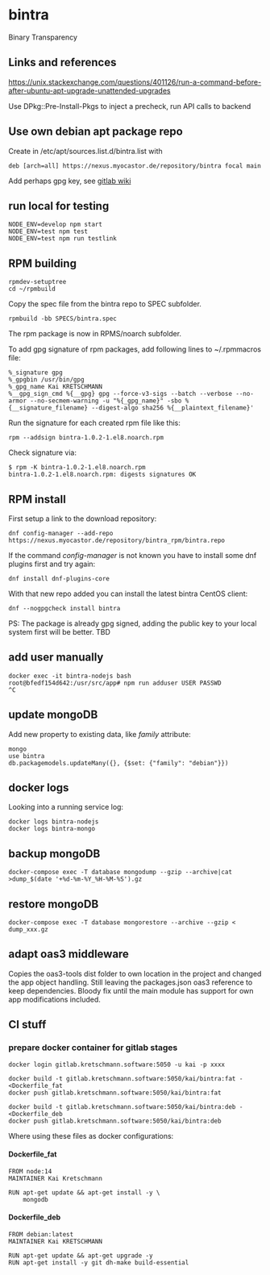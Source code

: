 # bintra

Binary Transparency

## Links and references

https://unix.stackexchange.com/questions/401126/run-a-command-before-after-ubuntu-apt-upgrade-unattended-upgrades

Use DPkg::Pre-Install-Pkgs to inject a precheck, run API calls to backend

## Use own debian apt package repo

Create in /etc/apt/sources.list.d/bintra.list with

    deb [arch=all] https://nexus.myocastor.de/repository/bintra focal main

Add perhaps gpg key, see [gitlab wiki](https://gitlab.kretschmann.software/kai/bintra/-/wikis/Repository)

## run local for testing

    NODE_ENV=develop npm start
    NODE_ENV=test npm test
    NODE_ENV=test npm run testlink

## RPM building

    rpmdev-setuptree
    cd ~/rpmbuild

Copy the spec file from the bintra repo to SPEC subfolder.

    rpmbuild -bb SPECS/bintra.spec

The rpm package is now in RPMS\/noarch subfolder.

To add gpg signature of rpm packages, add following lines to ~\/.rpmmacros file:

    %_signature gpg
    %_gpgbin /usr/bin/gpg
    %_gpg_name Kai KRETSCHMANN
    %__gpg_sign_cmd %{__gpg} gpg --force-v3-sigs --batch --verbose --no-armor --no-secmem-warning -u "%{_gpg_name}" -sbo %{__signature_filename} --digest-algo sha256 %{__plaintext_filename}'

Run the signature for each created rpm file like this:

    rpm --addsign bintra-1.0.2-1.el8.noarch.rpm

Check signature via:

    $ rpm -K bintra-1.0.2-1.el8.noarch.rpm 
    bintra-1.0.2-1.el8.noarch.rpm: digests signatures OK

## RPM install

First setup a link to the download repository:

    dnf config-manager --add-repo https://nexus.myocastor.de/repository/bintra_rpm/bintra.repo

If the command _config-manager_ is not known you have to install some dnf plugins first and try again:

    dnf install dnf-plugins-core

With that new repo added you can install the latest bintra CentOS client:

    dnf --nogpgcheck install bintra

PS: The package is already gpg signed, adding the public key to your local system first will be better. TBD

## add user manually

    docker exec -it bintra-nodejs bash
    root@bfedf154d642:/usr/src/app# npm run adduser USER PASSWD
    ^C

## update mongoDB

Add new property to existing data, like *family* attribute:

    mongo
    use bintra
    db.packagemodels.updateMany({}, {$set: {"family": "debian"}})

## docker logs

Looking into a running service log:

    docker logs bintra-nodejs
    docker logs bintra-mongo

## backup mongoDB

    docker-compose exec -T database mongodump --gzip --archive|cat >dump_$(date '+%d-%m-%Y_%H-%M-%S').gz

## restore mongoDB

    docker-compose exec -T database mongorestore --archive --gzip < dump_xxx.gz

## adapt oas3 middleware

Copies the oas3-tools dist folder to own location in the project and changed the app object handling.
Still leaving the packages.json oas3 reference to keep dependencies.
Bloody fix until the main module has support for own app modifications included.

## CI stuff

### prepare docker container for gitlab stages

    docker login gitlab.kretschmann.software:5050 -u kai -p xxxx
    
    docker build -t gitlab.kretschmann.software:5050/kai/bintra:fat - <Dockerfile_fat
    docker push gitlab.kretschmann.software:5050/kai/bintra:fat
    
    docker build -t gitlab.kretschmann.software:5050/kai/bintra:deb - <Dockerfile_deb
    docker push gitlab.kretschmann.software:5050/kai/bintra:deb

Where using these files as docker configurations:

#### Dockerfile\_fat

    FROM node:14
    MAINTAINER Kai Kretschmann
    
    RUN apt-get update && apt-get install -y \
        mongodb

#### Dockerfile\_deb

    FROM debian:latest
    MAINTAINER Kai KRETSCHMANN
    
    RUN apt-get update && apt-get upgrade -y
    RUN apt-get install -y git dh-make build-essential
